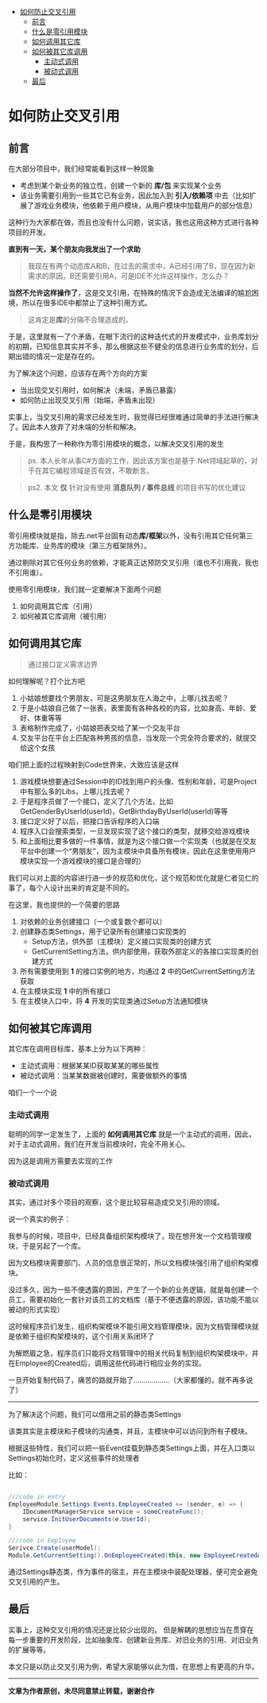
<!-- @import "[TOC]" {cmd="toc" depthFrom=1 depthTo=6 orderedList=false} -->
<!-- code_chunk_output -->

* [如何防止交叉引用](#如何防止交叉引用)
	* [前言](#前言)
	* [什么是零引用模块](#什么是零引用模块)
	* [如何调用其它库](#如何调用其它库)
	* [如何被其它库调用](#如何被其它库调用)
		* [主动式调用](#主动式调用)
		* [被动式调用](#被动式调用)
	* [最后](#最后)

<!-- /code_chunk_output -->


# 如何防止交叉引用

## 前言

在大部分项目中，我们经常能看到这样一种现象
* 考虑到某个新业务的独立性，创建一个新的 **库/包** 来实现某个业务
* 该业务需要引用到一些其它已有业务，因此加入到 **引入/依赖项** 中去（比如扩展了游戏业务模块，他依赖于用户模块，从用户模块中加载用户的部分信息）

这种行为大家都在做，而且也没有什么问题，说实话，我也这用这种方式进行各种项目的开发。

**直到有一天，某个朋友向我发出了一个求助**

> 我现在有两个动态库A和B，在过去的需求中，A已经引用了B，现在因为新需求的原因，B还需要引用A，可是IDE不允许这样操作，怎么办？

**当然不允许这样操作了**，这是交叉引用，在特殊的情况下会造成无法编译的尴尬困境，所以在很多IDE中都禁止了这种引用方式。

> 这肯定是**库**的分隔不合理造成的。

于是，这里就有一了个矛盾，在眼下流行的这种迭代式的开发模式中，业务库划分的初期，已知信息其实并不多，那么根据这些不健全的信息进行业务库的划分，后期出错的情况一定是存在的。

为了解决这个问题，应该存在两个方向的方案
* 当出现交叉引用时，如何解决（未端，矛盾已暴露）
* 如何防止出现交叉引用（始端，矛盾未出现）

实事上，当交叉引用的需求已经发生时，我觉得已经很难通过简单的手法进行解决了。因此本人放弃了对未端的分析和解决。

于是，我构思了一种称作为零引用模块的概念，以解决交叉引用的发生

> ps. 本人长年从事C#方面的工作，因此该方案也是基于.Net领域起草的，对于在其它编程领域是否有效，不敢断言。

> ps2. 本文 **仅** 针对没有使用 **消息队列 / 事件总线** 的项目书写的优化建议

## 什么是零引用模块

零引用模块就是指，除去.net平台固有动态**库/框架**以外，没有引用其它任何第三方功能库、业务库的模块（第三方框架除外）。

通过剔除对其它任何业务的依赖，才能真正达预防交叉引用（谁也不引用我，我也不引用谁）。

使用零引用模块，我们就一定要解决下面两个问题
1. 如何调用其它库（引用）
2. 如何被其它库调用（被引用）

## 如何调用其它库

> 通过接口定义需求边界

如何理解呢？打个比方吧

1. 小姑娘想要找个男朋友，可是这男朋友在人海之中，上哪儿找去呢？
2. 于是小姑娘自己做了一张表，表里面有各种各校的内容，比如身高、年龄、爱好、体重等等
3. 表格制作完成了，小姑娘把表交给了某一个交友平台
4. 交友平台在平台上匹配各种男孩的信息，当发现一个完全符合要求的，就提交给这个女孩

咱们把上面的过程映射到Code世界来，大致应该是这样

1. 游戏模块想要通过Session中的ID找到用户的头像、性别和年龄，可是Project中有那么多的Libs，上哪儿找去呢？
2. 于是程序员做了一个接口，定义了几个方法，比如GetGenderByUserId(userId)，GetBirthdayByUserId(userId)等等
3. 接口定义好了以后，把接口告诉程序的入口端
4. 程序入口会搜索类型，一旦发现实现了这个接口的类型，就移交给游戏模块
5. 和上面相比要多做的一件事情，就是为这个接口做一个实现类（也就是在交友平台中创建一个“男朋友”，因为主模块中具备所有模块，因此在这里使用用户模块实现一个游戏模块的接口是合理的）

我们可以对上面的内容进行进一步的规范和优化，这个规范和优化就是仁者见仁的事了，每个人设计出来的肯定是不同的。

在这里，我也提供的一个简要的思路

1. 对依赖的业务创建接口（一个或复数个都可以）
2. 创建静态类Settings，用于记录所有创建接口实现类的
    * Setup方法，供外部（主模块）定义接口实现类的创建方式
    * GetCurrentSetting方法，供内部使用，获取外部定义的各接口实现类的创建方式
3. 所有需要使用到 **1** 的接口实例的地方，均通过 **2** 中的GetCurrentSetting方法获取
4. 在主模块实现 **1** 中的所有接口
5. 在主模块入口中，将 **4** 开发的实现类通过Setup方法通知模块

## 如何被其它库调用

其它库在调用目标库，基本上分为以下两种：
* 主动式调用：根据某某ID获取某某的哪些属性
* 被动式调用：当某某数据被创建时，需要做额外的事情

咱们一个一个说

### 主动式调用

聪明的同学一定发生了，上面的 **如何调用其它库** 就是一个主动式的调用，因此，对于主动式调用，我们在开发当前模块时，完全不用关心。

因为这是调用方需要去实现的工作

### 被动式调用

其实，通过对多个项目的观察，这个是比较容易造成交叉引用的领域。

说一个真实的例子：

我参与的时候，项目中，已经具备组织架构模块了，现在想开发一个文档管理模块，于是另起了一个库。

因为文档模块需要部门、人员的信息很正常的，所以文档模块强引用了组织构架模块。

没过多久，因为一些不便透露的原因，产生了一个新的业务逻辑，就是每创建一个员工，需要初始化一套针对该员工的文档库（基于不便透露的原因，该功能不能以被动的形式实现）

这时候程序员们发生，组织构架模块不能引用文档管理模块，因为文档管理模块就是依赖于组织构架模块的，这个引用关系闭环了

为解燃眉之急，程序员们只能将文档管理中的相关代码复制到组织构架模块中，并在Employee的Created后，调用这些代码进行相应业务的实现。

一旦开始复制代码了，痛苦的路就开始了………………（大家都懂的，就不再多说了）

---

为了解决这个问题，我们可以借用之前的静态类Settings

该类其实是主模块和子模块的沟通类，并且，主模块中可以访问到所有子模块。

根据这些特性，我们可以把一些Event挂载到静态类Settings上面，并在入口类以Settings初始化时，定义这些事件的处理者

比如：

```csharp

///code in entry
EmployeeModule.Settings.Events.EmployeeCreated += (sender, e) => {
    IDocumentManagerService service = someCreateFunc();
    service.InitUserDocuments(e.UserId);
}

///code in Employee
Serivce.Create(userModel);
Module.GetCurrentSetting().OnEmployeeCreated(this, new EmployeeCreatedArgs(userModel));
```

通过Settings静态类，作为事件的宿主，并在主模块中装配处理器，便可完全避免交叉引用的产生。

## 最后

实事上，这种交叉引用的情况还是比较少出现的。
但是解耦的思想应当在贯穿在每一步重要的开发阶段，比如抽象库、创建新业务库、对旧业务的引用、对旧业务的扩展等等。

本文只是以防止交叉引用为例，希望大家能够以此为借，在思想上有更高的升华。

---

**文章为作者原创，未尽同意禁止转载，谢谢合作**